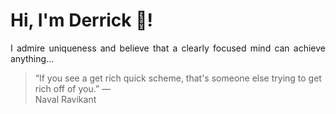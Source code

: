 # Hi, I'm Derrick 👋!
<p align="justify">I admire uniqueness and believe that a clearly focused mind can achieve anything...</p> 
<!-- #quote-start -->
<blockquote>&ldquo;If you see a get rich quick scheme, that's someone else trying to get rich off of you.&rdquo; &mdash; <footer>Naval Ravikant</footer></blockquote>
<!-- #quote-end -->

